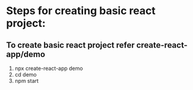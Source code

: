 Steps for creating basic react project:
=======================================

To create basic react project refer create-react-app/demo
---------------------------------------------------------

1. npx create-react-app demo
2. cd demo
3. npm start


